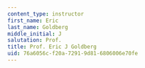 ```yaml
---
content_type: instructor
first_name: Eric
last_name: Goldberg
middle_initial: J
salutation: Prof.
title: Prof. Eric J Goldberg
uid: 76a6056c-f20a-7291-9d81-6806006e70fe
---
```

